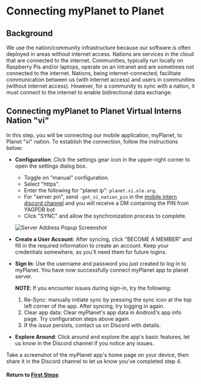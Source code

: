 # Connecting myPlanet to Planet

## Background

We use the nation/community infrastructure because our software is often deployed in areas without internet access. Nations are services in the cloud that are connected to the internet. Communities, typically run locally on Raspberry Pis and/or laptops, operate on an intranet and are sometimes not connected to the internet. Nations, being internet-connected, facilitate communication between us (with internet access) and users in communities (without internet access). However, for a community to sync with a nation, it must connect to the internet to enable bidirectional data exchange.

## Connecting myPlanet to Planet Virtual Interns Nation "vi"

In this step, you will be connecting our mobile application, myPlanet, to Planet "vi" nation. To establish the connection, follow the instructions below:

- **Configuration**: Click the settings gear icon in the upper-right corner to open the settings dialog box.
  - Toggle on "manual" configuration.
  - Select "https".
  - Enter the following for "planet ip": `planet.vi.ole.org`.
  - For "server pin", send `-get_vi_nation_pin` in the [mobile intern discord channel](https://discord.com/channels/1079980988421132369/1131244649902772235) and you will receive a DM containing the PIN from YAGPDB bot
  - Click "SYNC" and allow the synchronization process to complete.

  ![Server Address Popup Screenshot](image/mi-server-address-popup.png)

- **Create a User Account**: After syncing, click "BECOME A MEMBER" and fill in the required information to create an account. Keep your credentials somewhere, as you'll need them for future logins.

- **Sign In**: Use the username and password you just created to log in to myPlanet. You have now successfully connect myPlanet app to planet server.

  **NOTE**: If you encounter issues during sign-in, try the following:
  1. Re-Sync: manually initiate sync by pressing the sync icon at the top left corner of the app. After syncing, try logging in again.
  2. Clear app data: Clear myPlanet's app data in Android's app info page. Try configuration steps above again.
  3. If the issue persists, contact us on Discord with details.

- **Explore Around**: Click around and explore the app's basic features, let us know in the Discord channel if you notice any issues.

Take a screenshot of the myPlanet app's home page on your device, then share it in the Discord channel to let us know you've completed step 4.

#### Return to [First Steps](mi-10-steps.md#Step_4_-_Connect_myPlanet_app_to_Planet)
